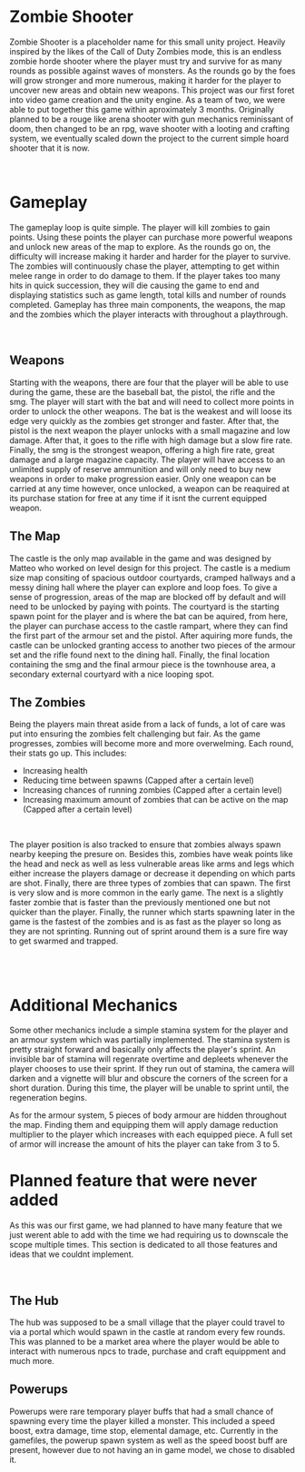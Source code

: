 <h1>Zombie Shooter</h1>
<p>Zombie Shooter is a placeholder name for this small unity project. Heavily inspired by the likes of the Call of Duty Zombies mode, this is an endless zombie horde shooter where the player must try and survive for as many rounds as possible against waves of monsters. As the rounds go by the foes will grow stronger and more numerous, making it harder for the player to uncover new areas and obtain new weapons. This project was our first foret into video game creation and the unity engine. As a team of two, we were able to put together this game within aproximately 3 months. Originally planned to be a rouge like arena shooter with gun mechanics reminissant of doom, then changed to be an rpg, wave shooter with a looting and crafting system, we eventually scaled down the project to the current simple hoard shooter that it is now.</p>
<br>

<h1>Gameplay</h1>
<p>The gameplay loop is quite simple. The player will kill zombies to gain points. Using these points the player can purchase more powerful weapons and unlock new areas of the map to explore. As the rounds go on, the difficulty will increase making it harder and harder for the player to survive. The zombies will continuously chase the player, attempting to get within melee range in order to do damage to them. If the player takes too many hits in quick succession, they will die causing the game to end and displaying statistics such as game length, total kills and number of rounds completed. Gameplay has three main components, the weapons, the map and the zombies which the player interacts with throughout a playthrough.</p>
<br>

<h2>Weapons</h2>
<p>Starting with the weapons, there are four that the player will be able to use during the game, these are the baseball bat, the pistol, the rifle and the smg. The player will start with the bat and will need to collect more points in order to unlock the other weapons. The bat is the weakest and will loose its edge very quickly as the zombies get stronger and faster. After that, the pistol is the next weapon the player unlocks with a small magazine and low damage. After that, it goes to the rifle with high damage but a slow fire rate. Finally, the smg is the strongest weapon, offering a high fire rate, great damage and a large magazine capacity. The player will have access to an unlimited supply of reserve ammunition and will only need to buy new weapons in order to make progression easier. Only one weapon can be carried at any time however, once unlocked, a weapon can be reaquired at its purchase station for free at any time if it isnt the current equipped weapon.</p>



<h2>The Map</h2>
<p>The castle is the only map available in the game and was designed by Matteo who worked on level design for this project. The castle is a medium size map consiting of spacious outdoor courtyards, cramped hallways and a messy dining hall where the player can explore and loop foes. To give a sense of progression, areas of the map are blocked off by default and will need to be unlocked by paying with points. The courtyard is the starting spawn point for the player and is where the bat can be aquired, from here, the player can purchase access to the castle rampart, where they can find the first part of the armour set and the pistol. After aquiring more funds, the castle can be unlocked granting access to another two pieces of the armour set and the rifle found next to the dining hall. Finally, the final location containing the smg and the final armour piece is the townhouse area, a secondary external courtyard with a nice looping spot.</p>


<h2>The Zombies</h2>
<p>Being the players main threat aside from a lack of funds, a lot of care was put into ensuring the zombies felt challenging but fair. As the game progresses, zombies will become more and more overwelming. Each round, their stats go up. This includes:</p>
<ul>
  <li>Increasing health</li>
  <li>Reducing time between spawns (Capped after a certain level)</li>
  <li>Increasing chances of running zombies (Capped after a certain level)</li>
  <li>Increasing maximum amount of zombies that can be active on the map (Capped after a certain level)</li>
</ul>
<br>

<p>The player position is also tracked to ensure that zombies always spawn nearby keeping the presure on. Besides this, zombies have weak points like the head and neck as well as less vulnerable areas like arms and legs which either increase the players damage or decrease it depending on which parts are shot. Finally, there are three types of zombies that can spawn. The first is very slow and is more common in the early game. The next is a slightly faster zombie that is faster than the previously mentioned one but not quicker than the player. Finally, the runner which starts spawning later in the game is the fastest of the zombies and is as fast as the player so long as they are not sprinting. Running out of sprint around them is a sure fire way to get swarmed and trapped.</p>
<br><br>


<h1>Additional Mechanics</h1>
<p>Some other mechanics include a simple stamina system for the player and an armour system which was partially implemented. The stamina system is pretty straight forward and basically only affects the player's sprint. An invisible bar of stamina will regenrate overtime and depleets whenever the player chooses to use their sprint. If they run out of stamina, the camera will darken and a vignette will blur and obscure the corners of the screen for a short duration. During this time, the player will be unable to sprint until, the regeneration begins.</p>
<p>As for the armour system, 5 pieces of body armour are hidden throughout the map. Finding them and equipping them will apply damage reduction multiplier to the player which increases with each equipped piece. A full set of armor will increase the amount of hits the player can take from 3 to 5.</p>


<h1>Planned feature that were never added</h1>
<p>As this was our first game, we had planned to have many feature that we just werent able to add with the time we had requiring us to downscale the scope multiple times. This section is dedicated to all those features and ideas that we couldnt implement.</p>
<br>

<h2>The Hub</h2>
<p>The hub was supposed to be a small village that the player could travel to via a portal which would spawn in the castle at random every few rounds. This was planned to be a market area where the player would be able to interact with numerous npcs to trade, purchase and craft equippment and much more.</p>

<h2>Powerups</h2>
<p>Powerups were rare temporary player buffs that had a small chance of spawning every time the player killed a monster. This included a speed boost, extra damage, time stop, elemental damage, etc. Currently in the gamefiles, the powerup spawn system as well as the speed boost buff are present, however due to not having an in game model, we chose to disabled it.</p>



